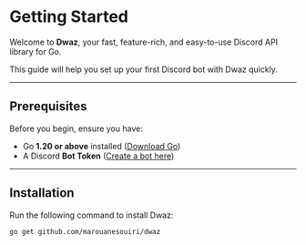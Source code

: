 # Getting Started

Welcome to **Dwaz**, your fast, feature-rich, and easy-to-use Discord API library for Go.

This guide will help you set up your first Discord bot with Dwaz quickly.

---

## Prerequisites

Before you begin, ensure you have:

- Go **1.20 or above** installed ([Download Go](https://golang.org/dl/))
- A Discord **Bot Token** ([Create a bot here](https://discord.com/developers/applications))

---

## Installation

Run the following command to install Dwaz:

```bash
go get github.com/marouanesouiri/dwaz
```
